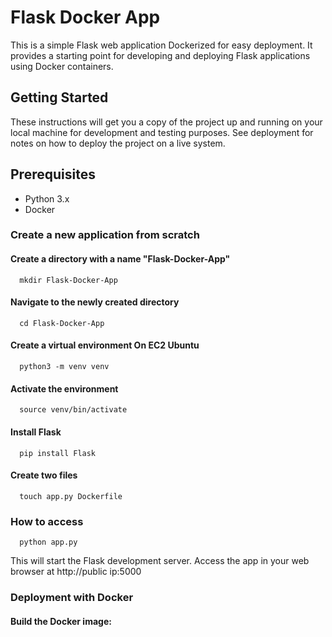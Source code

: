 # Flask Docker App
This is a simple Flask web application Dockerized for easy deployment. It provides a starting point for developing and deploying Flask applications using Docker containers.
## Getting Started
These instructions will get you a copy of the project up and running on your local machine for development and testing purposes. See deployment for notes on how to deploy the project on a live system.
## Prerequisites
 + Python 3.x
 + Docker

### Create a new application from scratch
#### Create a directory with a name "Flask-Docker-App"
      mkdir Flask-Docker-App
      
#### Navigate to the newly created directory
      cd Flask-Docker-App
#### Create a virtual environment On EC2 Ubuntu
      python3 -m venv venv
#### Activate the environment
      source venv/bin/activate
#### Install Flask
      pip install Flask
#### Create two files
      touch app.py Dockerfile
### How to access
      python app.py
This will start the Flask development server.
Access the app in your web browser at http://public ip:5000
### Deployment with Docker
#### Build the Docker image:

